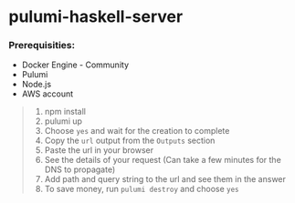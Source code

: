 # pulumi-haskell-server

### Prerequisities:
- Docker Engine - Community
- Pulumi
- Node.js
- AWS account

> 1. npm install
> 2. pulumi up
> 3. Choose `yes` and wait for the creation to complete
> 4. Copy the `url` output from the `Outputs` section
> 5. Paste the url in your browser
> 6. See the details of your request (Can take a few minutes for the DNS to propagate)
> 7. Add path and query string to the url and see them in the answer
> 8. To save money, run `pulumi destroy` and choose `yes`


